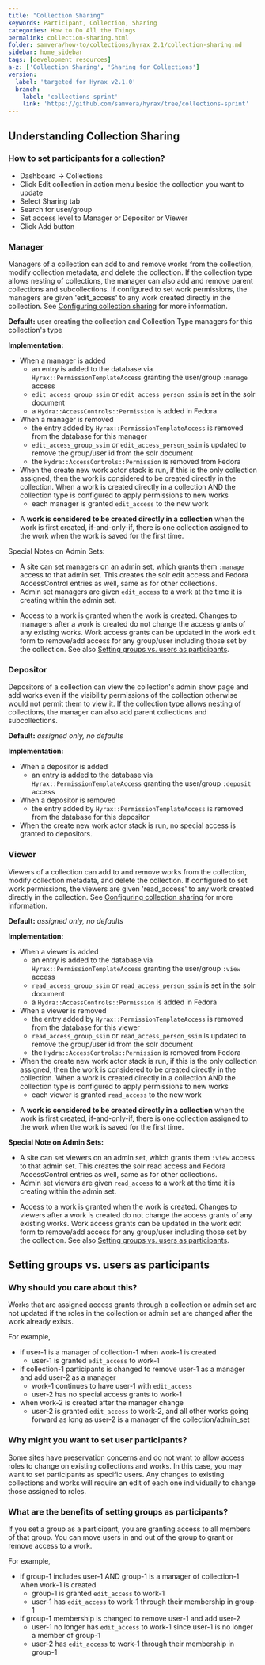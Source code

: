 ```yaml
---
title: "Collection Sharing"
keywords: Participant, Collection, Sharing
categories: How to Do All the Things
permalink: collection-sharing.html
folder: samvera/how-to/collections/hyrax_2.1/collection-sharing.md
sidebar: home_sidebar
tags: [development_resources]
a-z: ['Collection Sharing', 'Sharing for Collections']
version:
  label: 'targeted for Hyrax v2.1.0'
  branch:
    label: 'collections-sprint'
    link: 'https://github.com/samvera/hyrax/tree/collections-sprint'
---
```


## Understanding Collection Sharing

### How to set participants for a collection?

* Dashboard -> Collections
* Click Edit collection in action menu beside the collection you want to update
* Select Sharing tab
* Search for user/group
* Set access level to Manager or Depositor or Viewer
* Click Add button

### Manager

Managers of a collection can add to and remove works from the collection, modify collection metadata, and delete the collection.  If the collection type allows nesting of collections, the manager can also add and remove parent collections and subcollections.  If configured to set work permissions, the managers are given 'edit_access' to any work created directly in the collection.  See [Configuring collection sharing](collection-type-participants.html#configuring-collection-sharing) for more information. 

**Default:**  user creating the collection and Collection Type managers for this collection's type

**Implementation:**

* When a manager is added
  * an entry is added to the database via `Hyrax::PermissionTemplateAccess` granting the user/group `:manage` access 
  * `edit_access_group_ssim` or `edit_access_person_ssim` is set in the solr document
  * a `Hydra::AccessControls::Permission` is added in Fedora
* When a manager is removed
  * the entry added by `Hyrax::PermissionTemplateAccess` is removed from the database for this manager 
  * `edit_access_group_ssim` or `edit_access_person_ssim` is updated to remove the group/user id from the solr document
  * the `Hydra::AccessControls::Permission` is removed from Fedora
* When the create new work actor stack is run, if this is the only collection assigned, then the work is considered to be created directly in the collection.  When a work is created directly in a collection AND the collection type is configured to apply permissions to new works
  * each manager is granted `edit_access` to the new work

<ul class='info'><li>A <b>work is considered to be created directly in a collection</b> when the work is first created, if-and-only-if, there is one collection assigned to the work when the work is saved for the first time.</li></ul>
  
Special Notes on Admin Sets:
* A site can set managers on an admin set, which grants them `:manage` access to that admin set.  This creates the solr edit access and Fedora AccessControl entries as well, same as for other collections.
* Admin set managers are given `edit_access` to a work at the time it is creating within the admin set.

<ul class='warning'><li>Access to a work is granted when the work is created.  Changes to managers after a work is created do not change the access grants of any existing works.  Work access grants can be updated in the work edit form to remove/add access for any group/user including those set by the collection.  See also <a href="#setting-groups-vs-users-as-participants">Setting groups vs. users as participants</a>.</li></ul>



### Depositor

Depositors of a collection can view the collection's admin show page and add works even if the visibility permissions of the collection otherwise would not permit them to view it.  If the collection type allows nesting of collections, the manager can also add parent collections and subcollections. 

**Default:**  *assigned only, no defaults*

**Implementation:**

* When a depositor is added
  * an entry is added to the database via `Hyrax::PermissionTemplateAccess` granting the user/group `:deposit` access
* When a depositor is removed
  * the entry added by `Hyrax::PermissionTemplateAccess` is removed from the database for this depositor 
* When the create new work actor stack is run, no special access is granted to depositors.


### Viewer

Viewers of a collection can add to and remove works from the collection, modify collection metadata, and delete the collection.  If configured to set work permissions, the viewers are given 'read_access' to any work created directly in the collection.  See [Configuring collection sharing](collection-type-participants.html#configuring-collection-sharing) for more information.

**Default:**  *assigned only, no defaults*

**Implementation:**

* When a viewer is added
  * an entry is added to the database via `Hyrax::PermissionTemplateAccess` granting the user/group `:view` access 
  * `read_access_group_ssim` or `read_access_person_ssim` is set in the solr document
  * a `Hydra::AccessControls::Permission` is added in Fedora
* When a viewer is removed
  * the entry added by `Hyrax::PermissionTemplateAccess` is removed from the database for this viewer 
  * `read_access_group_ssim` or `read_access_person_ssim` is updated to remove the group/user id from the solr document
  * the `Hydra::AccessControls::Permission` is removed from Fedora
* When the create new work actor stack is run, if this is the only collection assigned, then the work is considered to be created directly in the collection.  When a work is created directly in a collection AND the collection type is configured to apply permissions to new works
  * each viewer is granted `read_access` to the new work

<ul class='info'><li>A <b>work is considered to be created directly in a collection</b> when the work is first created, if-and-only-if, there is one collection assigned to the work when the work is saved for the first time.</li></ul>

**Special Note on Admin Sets:**
* A site can set viewers on an admin set, which grants them `:view` access to that admin set.  This creates the solr read access and Fedora AccessControl entries as well, same as for other collections.
* Admin set viewers are given `read_access` to a work at the time it is creating within the admin set.

<ul class='warning'><li>Access to a work is granted when the work is created.  Changes to viewers after a work is created do not change the access grants of any existing works.  Work access grants can be updated in the work edit form to remove/add access for any group/user including those set by the collection.  See also <a href="#setting-groups-vs-users-as-participants">Setting groups vs. users as participants</a>.</li></ul>

## Setting groups vs. users as participants

### Why should you care about this?

Works that are assigned access grants through a collection or admin set are not updated if the roles in the collection or admin set are changed after the work already exists.  

For example, 
* if user-1 is a manager of collection-1 when work-1 is created 
  * user-1 is granted `edit_access` to work-1
* if collection-1 participants is changed to remove user-1 as a manager and add user-2 as a manager
  * work-1 continues to have user-1 with `edit_access`  
  * user-2 has no special access grants to work-1  
* when work-2 is created after the manager change 
  * user-2 is granted `edit_access` to work-2, and all other works going forward as long as user-2 is a manager of the collection/admin_set

### Why might you want to set user participants?

Some sites have preservation concerns and do not want to allow access roles to change on existing collections and works.  In this case, you may want to set participants as specific users.  Any changes to existing collections and works will require an edit of each one individually to change those assigned to roles.
 
### What are the benefits of setting groups as participants?

If you set a group as a participant, you are granting access to all members of that group.  You can move users in and out of the group to grant or remove access to a work.

For example, 
* if group-1 includes user-1 AND group-1 is a manager of collection-1 when work-1 is created
  * group-1 is granted `edit_access` to work-1
  * user-1 has `edit_access` to work-1 through their membership in group-1
* if group-1 membership is changed to remove user-1 and add user-2
  * user-1 no longer has `edit_access` to work-1 since user-1 is no longer a member of group-1
  * user-2 has `edit_access` to work-1 through their membership in group-1
